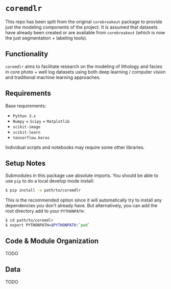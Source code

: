 # `coremdlr`

This repo has been split from the original `corebreakout` package to provide just the modeling components of the project. It is assumed that datasets have already been created or are available from `corebreakout` (which is now the just segmentation + labeling tools).

## Functionality

`coremdlr` aims to facilitate research on the modeling of lithology and facies in core photo + well log datasets using both deep learning / computer vision and traditional machine learning approaches.

## Requirements

Base requirements:

-   `Python 3.x`
-   `Numpy` + `Scipy` + `Matplotlib`
-   `scikit-image`
-   `scikit-learn`
-   `tensorflow.keras`

Individual scripts and notebooks may require some other libraries.

## Setup Notes

Submodules in this package use absolute imports. You should be able to use `pip` to do a local develop mode install:

```bash
$ pip install -e path/to/coremdlr
```

This is the recommended option since it will automatically try to install any dependencies you don't already have. But alternatively, you can add the root directory add to your `PYTHONPATH`:

```bash
$ cd path/to/coremdlr
$ export PYTHONPATH=$PYTHONPATH:`pwd`
```

## Code & Module Organization

TODO

## Data

TODO


